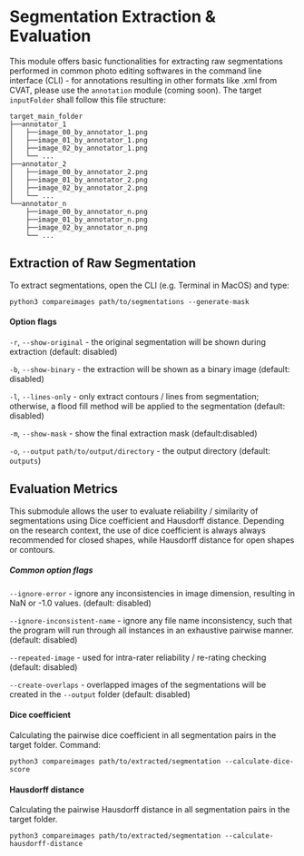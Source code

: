 # Segmentation Extraction & Evaluation

This module offers basic functionalities for extracting raw segmentations performed in common photo editing softwares in the command line interface (CLI) - for annotations resulting in other formats like .xml from CVAT, please use the `annotation` module (coming soon). The target `inputFolder` shall follow this file structure:

```
target_main_folder
├──annotator_1
│   ├──image_00_by_annotator_1.png
│   ├──image_01_by_annotator_1.png
│   ├──image_02_by_annotator_1.png
│   └── ...
├──annotator_2
│   ├──image_00_by_annotator_2.png
│   ├──image_01_by_annotator_2.png
│   ├──image_02_by_annotator_2.png
│   └── ...
└──annotator_n
    ├──image_00_by_annotator_n.png
    ├──image_01_by_annotator_n.png
    ├──image_02_by_annotator_n.png
    └── ...
```

## Extraction of Raw Segmentation
  To extract segmentations, open the CLI (e.g. Terminal in MacOS) and type:

  ```
  python3 compareimages path/to/segmentations --generate-mask
  ```

#### Option flags

`-r`, `--show-original` - the original segmentation will be shown during extraction (default: disabled)


`-b`, `--show-binary` - the extraction will be shown as a binary image (default: disabled)


`-l`, `--lines-only` - only extract contours / lines from segmentation; otherwise, a flood fill method will be applied to the segmentation (default: disabled)


`-m`, `--show-mask` - show the final extraction mask (default:disabled)


`-o`, `--output` `path/to/output/directory` - the output directory (default: `outputs`)




## Evaluation Metrics

This submodule allows the user to evaluate reliability / similarity of segmentations using Dice coefficient and Hausdorff distance. Depending on the research context, the use of dice coefficient is always always recommended for closed shapes, while Hausdorff distance for open shapes or contours.

##### Common option flags

`--ignore-error` - ignore any inconsistencies in image dimension, resulting in NaN or -1.0 values. (default: disabled)


`--ignore-inconsistent-name` - ignore any file name inconsistency, such that the program will run through all instances in an exhaustive pairwise manner. (default: disabled)

`--repeated-image` - used for intra-rater reliability / re-rating checking (default: disabled)

`--create-overlaps` - overlapped images of the segmentations will be created in the `--output` folder (default: disabled)

#### Dice coefficient

Calculating the pairwise dice coefficient in all segmentation pairs in the target folder.
Command:

```
python3 compareimages path/to/extracted/segmentation --calculate-dice-score
```

#### Hausdorff distance

Calculating the pairwise Hausdorff distance in all segmentation pairs in the target folder.

```
python3 compareimages path/to/extracted/segmentation --calculate-hausdorff-distance
```

